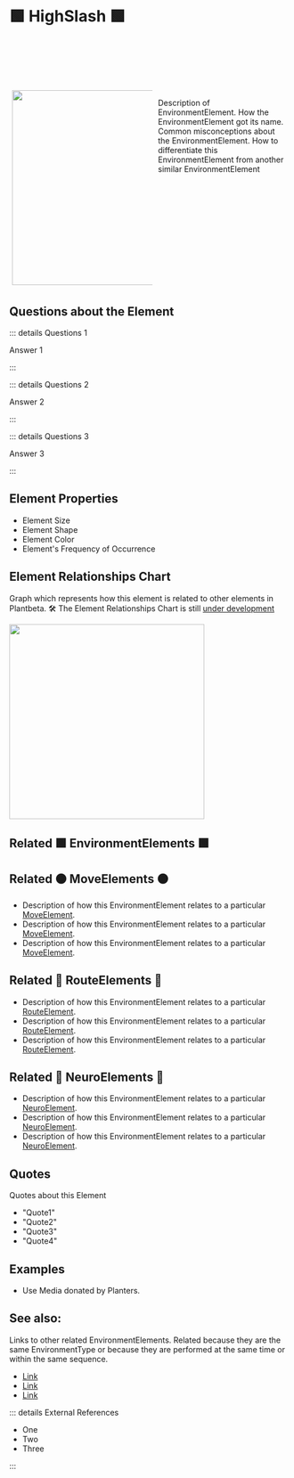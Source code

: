 # 🟩  <envi>HighSlash</envi> 🟩


<div style="display: flex; width: %100; margin-top: 100px;">
    <div style="margin: 5px; width: 50%">
        <img height="350" width="350" src="/EnvironmentPhoto.png"/>
    </div>
    <div style="margin: 5px; width: 50%">
        <p >Description of EnvironmentElement. How the <envi>EnvironmentElement </envi>got its name. Common misconceptions about the EnvironmentElement. How to differentiate this <envi>EnvironmentElement </envi>from another similar EnvironmentElement</p>
    </div>
</div>

## Questions about the Element

::: details Questions 1

Answer 1

:::

::: details Questions 2

Answer 2

:::

::: details Questions 3

Answer 3

:::

## Element Properties

- Element Size
- Element Shape
- Element Color
- Element's Frequency of Occurrence

## Element Relationships Chart

Graph which represents how this element is related to other elements in Plantbeta. 
🛠 The Element Relationships Chart is still [under development](/development/ElementRelationshipDiagram)


<img height="350" width="350" src="/DirectedGraph_UndirectedGraph.png"/>

## Related 🟩 <envi>EnvironmentElements </envi>🟩

## Related 🟠 <move>MoveElements </move>🟠
- Description of how this <envi>EnvironmentElement </envi>relates to a particular [<move>MoveElement</move>](/reference/Move/MoveOverview).
- Description of how this <envi>EnvironmentElement </envi>relates to a particular [<move>MoveElement</move>](/reference/Move/MoveOverview).
- Description of how this <envi>EnvironmentElement </envi>relates to a particular [<move>MoveElement</move>](/reference/Move/MoveOverview).


## Related 🔺 <route>RouteElements </route>🔺
- Description of how this <envi>EnvironmentElement </envi>relates to a particular [<route>RouteElement</route>](/reference/Route/RouteOverview).
- Description of how this <envi>EnvironmentElement </envi>relates to a particular [<route>RouteElement</route>](/reference/Route/RouteOverview).
- Description of how this <envi>EnvironmentElement </envi>relates to a particular [<route>RouteElement</route>](/reference/Route/RouteOverview).

## Related 💜 <neuro>NeuroElements</neuro> 💜
- Description of how this <envi>EnvironmentElement </envi>relates to a particular [<neuro>NeuroElement</neuro>](/reference/Neuro/NeuroOverview).
- Description of how this <envi>EnvironmentElement </envi>relates to a particular [<neuro>NeuroElement</neuro>](/reference/Neuro/NeuroOverview).
- Description of how this <envi>EnvironmentElement </envi>relates to a particular [<neuro>NeuroElement</neuro>](/reference/Neuro/NeuroOverview).


## Quotes

Quotes about this Element

- "Quote1"
- "Quote2"
- "Quote3"
- "Quote4"

## Examples

- Use Media donated by Planters. 

## See also:

Links to other related EnvironmentElements. Related because they are the same EnvironmentType or because they are performed at the same time or within the same sequence. 

- [Link]()
- [Link]()
- [Link]()

::: details External References

- One
- Two
- Three

:::

